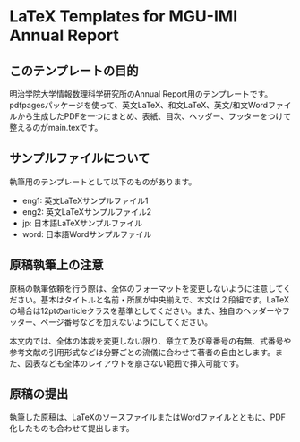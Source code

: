 # LaTeX Templates for MGU-IMI Annual Report

## このテンプレートの目的

明治学院大学情報数理科学研究所のAnnual Report用のテンプレートです。pdfpagesパッケージを使って、英文LaTeX、和文LaTeX、英文/和文Wordファイルから生成したPDFを一つにまとめ、表紙、目次、ヘッダー、フッターをつけて整えるのがmain.texです。

## サンプルファイルについて

執筆用のテンプレートとして以下のものがあります。
- eng1: 英文LaTeXサンプルファイル1
- eng2: 英文LaTeXサンプルファイル2
- jp: 日本語LaTeXサンプルファイル
- word: 日本語Wordサンプルファイル

## 原稿執筆上の注意

原稿の執筆依頼を行う際は、全体のフォーマットを変更しないように注意してください。基本はタイトルと名前・所属が中央揃えで、本文は２段組です。LaTeXの場合は12ptのarticleクラスを基準としてください。また、独自のヘッダーやフッター、ページ番号などを加えないようにしてください。

本文内では、全体の体裁を変更しない限り、章立て及び章番号の有無、式番号や参考文献の引用形式などは分野ごとの流儀に合わせて著者の自由とします。また、図表なども全体のレイアウトを崩さない範囲で挿入可能です。

## 原稿の提出

執筆した原稿は、LaTeXのソースファイルまたはWordファイルとともに、PDF化したものも合わせて提出します。
